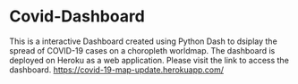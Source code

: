 # Covid-Dashboard
This is a interactive Dashboard created using Python Dash to dsiplay the spread of COVID-19 cases on a choropleth worldmap. The dashboard is deployed on Heroku as a web application. Please visit the link to access the dashboard.
https://covid-19-map-update.herokuapp.com/

